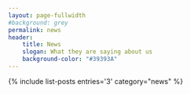 ```yaml
---
layout: page-fullwidth
#background: grey
permalink: news
header:
    title: News
    slogan: What they are saying about us
    background-color: "#39393A"
---
```

{% include list-posts entries='3' category="news" %}